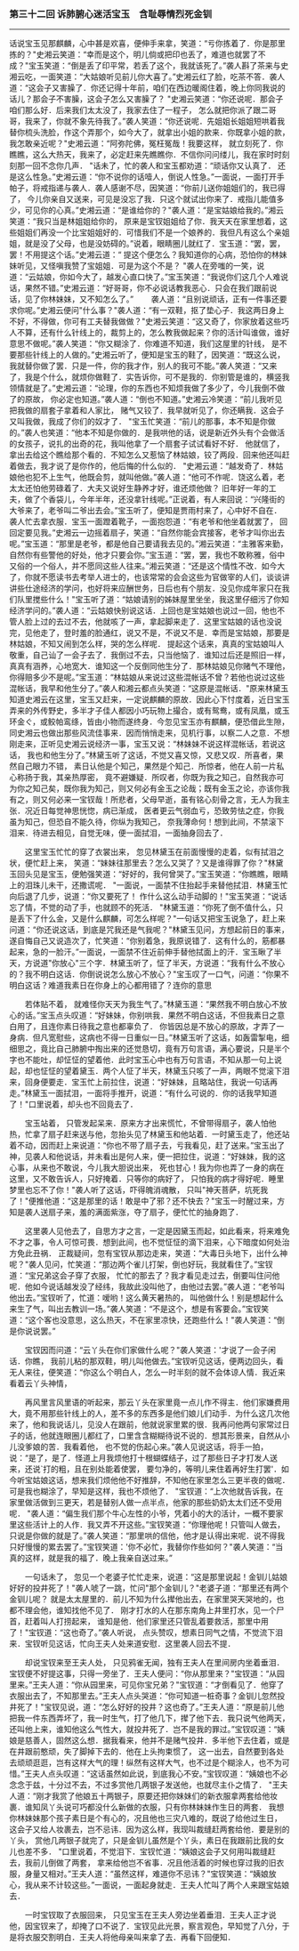 ### 第三十二回 诉肺腑心迷活宝玉　含耻辱情烈死金钏
----
    




话说宝玉见那麒麟，心中甚是欢喜，便伸手来拿，笑道：“亏你拣着了．你是那里拣的？"史湘云笑道：“幸而是这个，明儿倘或把印也丢了，难道也就罢了不成？"宝玉笑道：“倒是丢了印平常，若丢了这个，我就该死了。”袭人斟了茶来与史湘云吃，一面笑道：“大姑娘听见前儿你大喜了。”史湘云红了脸，吃茶不答．袭人道：“这会子又害臊了．你还记得十年前，咱们在西边暖阁住着，晚上你同我说的话儿？那会子不害臊，这会子怎么又害臊了？    "史湘云笑道：“你还说呢．那会子咱们那么好．后来我们太太没了，我家去住了一程子，    怎么就把你派了跟二哥哥，我来了，你就不象先待我了。”袭人笑道：“你还说呢．先姐姐长姐姐短哄着我替你梳头洗脸，作这个弄那个，如今大了，就拿出小姐的款来．你既拿小姐的款，我怎敢亲近呢？"史湘云道：“阿弥陀佛，冤枉冤哉！我要这样，    就立刻死了．你瞧瞧，这么大热天，我来了，必定赶来先瞧瞧你．不信你问问缕儿，我在家时时刻刻那一回不念你几声．    "话未了，忙的袭人和宝玉都劝道：“顽话你又认真了．    还是这么性急。”史湘云道：“你不说你的话噎人，倒说人性急。”一面说，一面打开手帕子，将戒指递与袭人．袭人感谢不尽，因笑道：“你前儿送你姐姐们的，我已得了，    今儿你亲自又送来，可见是没忘了我．只这个就试出你来了．戒指儿能值多少，可见你的心真。”史湘云道：“是谁给你的？"袭人道：“是宝姑娘给我的。”湘云笑道：“我只当是林姐姐给你的，    原来是宝钗姐姐给了你．我天天在家里想着，这些姐姐们再没一个比宝姐姐好的．可惜我们不是一个娘养的．我但凡有这么个亲姐姐，就是没了父母，也是没妨碍的。”说着，眼睛圈儿就红了．宝玉道：“罢，罢，罢！不用提这个话。”史湘云道：“    提这个便怎么？我知道你的心病，恐怕你的林妹妹听见，又怪嗔我赞了宝姐姐．可是为这个不是？    "袭人在旁嗤的一笑，说道：“云姑娘，你如今大了，越发心直口快了。”宝玉笑道：“我说你们这几个人难说话，果然不错。”史湘云道：“好哥哥，你不必说话教我恶心．只会在我们跟前说话，见了你林妹妹，又不知怎么了。”
　　袭人道：“且别说顽话，正有一件事还要求你呢。”史湘云便问"什么事？"袭人道：“有一双鞋，抠了垫心子．我这两日身上不好，不得做，你可有工夫替我做做？"史湘云笑道：“这又奇了，你家放着这些巧人不算，还有什么针线上的，裁剪上的，怎么教我做起来？你的活计叫谁做，谁好意思不做呢。”袭人笑道：“你又糊涂了．你难道不知道，我们这屋里的针线，    是不要那些针线上的人做的。”史湘云听了，便知是宝玉的鞋了，因笑道：“既这么说，我就替你做了罢．只是一件，你的我才作，别人的我可不能。”袭人笑道：“又来了，我是个什么，就烦你做鞋了．实告诉你，可不是我的．你别管是谁的，横竖我领情就是了。”史湘云道：“论理，你的东西也不知烦我做了多少了，今儿我倒不做了的原故，    你必定也知道。”袭人道：“倒也不知道。”史湘云冷笑道：“前儿我听见把我做的扇套子拿着和人家比，    赌气又铰了．我早就听见了，你还瞒我．这会子又叫我做，我成了你们的奴才了．    "宝玉忙笑道：“前儿的那事，本不知是你做的。”袭人也笑道：“他本不知是你做的．是我哄他的话，说是新近外头有个会做活的女孩子，说扎的出奇的花，我叫他拿了一个扇套子试试看好不好．    他就信了，拿出去给这个瞧给那个看的．不知怎么又惹恼了林姑娘，铰了两段．回来他还叫赶着做去，我才说了是你作的，他后悔的什么似的．    "史湘云道：“越发奇了．林姑娘他也犯不上生气，他既会剪，就叫他做。”袭人道：“他可不作呢．饶这么着，老太太还怕他劳碌着了．大夫又说好生静养才好，谁还烦他做？    旧年好一年的工夫，做了个香袋儿，今年半年，还没拿针线呢。”正说着，有人来回说：“兴隆街的大爷来了，老爷叫二爷出去会。”宝玉听了，便知是贾雨村来了，心中好不自在．    袭人忙去拿衣服．宝玉一面蹬着靴子，一面抱怨道：“有老爷和他坐着就罢了，    回回定要见我。”史湘云一边摇着扇子，笑道：“自然你能会宾接客，老爷才叫你出去呢。”宝玉道：“那里是老爷，都是他自己要请我去见的。”湘云笑道：“主雅客来勤，自然你有些警他的好处，他才只要会你。”宝玉道：“罢，罢，我也不敢称雅，俗中又俗的一个俗人，并不愿同这些人往来。”湘云笑道：“还是这个情性不改．如今大了，你就不愿读书去考举人进士的，也该常常的会会这些为官做宰的人们，谈谈讲讲些仕途经济的学问，也好将来应酬世务，日后也有个朋友．没见你成年家只在我们队里搅些什么！"宝玉听了道：“姑娘请别的姊妹屋里坐坐，我这里仔细污了你知经济学问的。”袭人道：“云姑娘快别说这话．上回也是宝姑娘也说过一回，他也不管人脸上过的去过不去，他就咳了一声，拿起脚来走了．这里宝姑娘的话也没说完，见他走了，登时羞的脸通红，说又不是，不说又不是．幸而是宝姑娘，那要是林姑娘，不知又闹到怎么样，哭的怎么样呢．    提起这个话来，真真的宝姑娘叫人敬重，自己讪了一会子去了．我倒过不去，只当他恼了．谁知过后还是照旧一样，真真有涵养，心地宽大．谁知这一个反倒同他生分了．那林姑娘见你赌气不理他，你得赔多少不是呢。”宝玉道：“林姑娘从来说过这些混帐话不曾？若他也说过这些混帐话，我早和他生分了。”袭人和湘云都点头笑道：“这原是混帐话．"原来林黛玉知道史湘云在这里，宝玉又赶来，一定说麒麟的原故．因此心下忖度着，近日宝玉弄来的外传野史，多半才子佳人都因小巧玩物上撮合，或有鸳鸯，或有凤凰，或玉环金ぐ，或鲛帕鸾绦，皆由小物而遂终身．今忽见宝玉亦有麒麟，便恐借此生隙，同史湘云也做出那些风流佳事来．因而悄悄走来，见机行事，以察二人之意．不想刚走来，正听见史湘云说经济一事，宝玉又说：“林妹妹不说这样混帐话，若说这话，    我也和他生分了。”林黛玉听了这话，不觉又喜又惊，又悲又叹．所喜者，果然自己眼力不错，    素日认他是个知己，果然是个知己．所惊者，他在人前一片私心称扬于我，其亲热厚密，    竟不避嫌疑．所叹者，你既为我之知己，自然我亦可为你之知己矣，既你我为知己，则又何必有金玉之论哉；既有金玉之论，亦该你我有之，则又何必来一宝钗哉！所悲者，父母早逝，虽有铭心刻骨之言，无人为我主张．况近日每觉神思恍惚，病已渐成，    医者更云气弱血亏，恐致劳怯之症，你我虽为知己，但恐自不能久待，你纵为我知己，    奈我薄命何！想到此间，不禁滚下泪来．待进去相见，自觉无味，便一面拭泪，一面抽身回去了．

　　这里宝玉忙忙的穿了衣裳出来，    忽见林黛玉在前面慢慢的走着，似有拭泪之状，便忙赶上来，    笑道：“妹妹往那里去？怎么又哭了？又是谁得罪了你？"林黛玉回头见是宝玉，便勉强笑道：“好好的，我何曾哭了。”宝玉笑道：“你瞧瞧，眼睛上的泪珠儿未干，还撒谎呢．    "一面说，一面禁不住抬起手来替他拭泪．林黛玉忙向后退了几步，说道：“你又要死了！    作什么这么动手动脚的！"宝玉笑道：“说话忘了情，不觉的动了手，也就顾不的死活．    "林黛玉道：“你死了倒不值什么，只是丢下了什么金，又是什么麒麟，可怎么样呢？"一句话又把宝玉说急了，赶上来问道：“你还说这话，到底是咒我还是气我呢？"林黛玉见问，方想起前日的事来，遂自悔自己又说造次了，忙笑道：“你别着急，我原说错了．这有什么的，筋都暴起来，急的一脸汗。”一面说，一面禁不住近前伸手替他拭面上的汗．宝玉瞅了半天，方说道"你放心"三个字．林黛玉听了，怔了半天，方说道：“我有什么不放心的？我不明白这话．你倒说说怎么放心不放心？"宝玉叹了一口气，问道：“你果不明白这话？难道我素日在你身上的心都用错了？连你的意思

　　若体贴不着，    就难怪你天天为我生气了。”林黛玉道：“果然我不明白放心不放心的话。”宝玉点头叹道：“好妹妹，你别哄我．果然不明白这话，不但我素日之意白用了，且连你素日待我之意也都辜负了．    你皆因总是不放心的原故，才弄了一身病．但凡宽慰些，这病也不得一日重似一日。”林黛玉听了这话，如轰雷掣电，细细思之，竟比自己肺腑中掏出来的还觉恳切，竟有万句言语，满心要说，只是半个字也不能吐，却怔怔的望着他．此时宝玉心中也有万句言语，不知从那一句上说起，却也怔怔的望着黛玉．两个人怔了半天，林黛玉只咳了一声，两眼不觉滚下泪来，回身便要走．宝玉忙上前拉住，说道：“好妹妹，且略站住，我说一句话再走。”林黛玉一面拭泪，一面将手推开，说道：“有什么可说的．你的话我早知道了！"口里说着，却头也不回竟去了．

　　宝玉站着，    只管发起呆来．原来方才出来慌忙，不曾带得扇子，袭人怕他热，忙拿了扇子赶来送与他，忽抬头见了林黛玉和他站着．一时黛玉走了，他还站着不动，因而赶上来说道：“你也不带了扇子去，亏我看见，赶了送来。”宝玉出了神，见袭人和他说话，并未看出是何人来，便一把拉住，说道：“好妹妹，我的这心事，从来也不敢说，今儿我大胆说出来，    死也甘心！我为你也弄了一身的病在这里，又不敢告诉人，只好掩着．只等你的病好了，    只怕我的病才得好呢．睡里梦里也忘不了你！"袭人听了这话，吓得魄消魂散，    只叫"神天菩萨，坑死我了！"便推他道：“这是那里的话！敢是中了邪？还不快去？"宝玉一时醒过来，方知是袭人送扇子来，羞的满面紫涨，夺了扇子，便忙忙的抽身跑了．

　　这里袭人见他去了，自思方才之言，一定是因黛玉而起，如此看来，将来难免不才之事，令人可惊可畏．想到此间，也不觉怔怔的滴下泪来，心下暗度如何处治方免此丑祸．    正裁疑间，忽有宝钗从那边走来，笑道：“大毒日头地下，出什么神呢？"袭人见问，忙笑道：“那边两个雀儿打架，倒也好玩，我就看住了。”宝钗道：“宝兄弟这会子穿了衣服，    忙忙的那去了？我才看见走过去，倒要叫住问他呢．他如今说话越发没了经纬，我故此没叫他了，由他过去罢。”袭人道：“老爷叫他出去。”宝钗听了，忙道：嗳哟！这么黄天暑热的，    叫他做什么！别是想起什么来生了气，叫出去教训一场。”袭人笑道：“不是这个，想是有客要会。”宝钗笑道：“这个客也没意思，这么热天，不在家里凉快，还跑些什么！"袭人笑道：“倒是你说说罢。”

　　宝钗因而问道：“云丫头在你们家做什么呢？"袭人笑道：'才说了一会子闲话．你瞧，    我前儿粘的那双鞋，明儿叫他做去。”宝钗听见这话，便两边回头，看无人来往，便笑道：“你这么个明白人，怎么一时半刻的就不会体谅人情．我近来看着云丫头神情，

　　再风里言风里语的听起来，那云丫头在家里竟一点儿作不得主．他们家嫌费用大，竟不用那些针线上的人，差不多的东西多是他们娘儿们动手．为什么这几次他来了，他和我说话儿，见没人在跟前，他就说家里累的很．我再问他两句家常过日子的话，他就连眼圈儿都红了，口里含含糊糊待说不说的．想其形景来，自然从小儿没爹娘的苦．我看着他，    也不觉的伤起心来。”袭人见说这话，将手一拍，说：“是了，是了．怪道上月我烦他打十根蝴蝶结子，过了那些日子才打发人送来，还说`打的粗，且在别处能着使罢，    要匀净的，等明儿来住着再好生打罢'．如今听宝姑娘这话，想来我们烦他他不好推辞，不知他在家里怎么三更半夜的做呢．可是我也糊涂了，早知是这样，我也不烦他了．    "宝钗道：“上次他就告诉我，在家里做活做到三更天，若是替别人做一点半点，他家的那些奶奶太太们还不受用呢．    "袭人道：“偏生我们那个牛心左性的小爷，凭着小的大的活计，一概不要家里这些活计上的人作．我又弄不开这些。”宝钗笑道：“你理他呢！只管叫人做去，只说是你做的就是了。”袭人笑道：“那里哄的信他，他才是认得出来呢．说不得我只好慢慢的累去罢了。”宝钗笑道：'你不必忙，我替你作些如何？"袭人笑道：“当真的这样，就是我的福了．晚上我亲自送过来。”

　　一句话未了，    忽见一个老婆子忙忙走来，说道：“这是那里说起！金钏儿姑娘好好的投井死了！"袭人唬了一跳，忙问"那个金钏儿？"老婆子道：“那里还有两个金钏儿呢？    就是太太屋里的．前儿不知为什么撵他出去，在家里哭天哭地的，也都不理会他，谁知找他不见了．    刚才打水的人在那东南角上井里打水，见一个尸首，赶着叫人打捞起来，    谁知是他．他们家里还只管乱着要救活，那里中用了！"宝钗道：“这也奇了。”袭人听说，    点头赞叹，想素日同气之情，不觉流下泪来．宝钗听见这话，忙向王夫人处来道安慰．这里袭人回去不提．

　　却说宝钗来至王夫人处，    只见鸦雀无闻，独有王夫人在里间房内坐着垂泪．宝钗便不好提这事，只得一旁坐了．王夫人便问：“你从那里来？"宝钗道：“从园里来。”王夫人道：“你从园里来，可见你宝兄弟？"宝钗道：“才倒看见了．他穿了衣服出去了，不知那里去。”王夫人点头哭道：“你可知道一桩奇事？金钏儿忽然投井死了！"宝钗见说，道：“怎么好好的投井？这也奇了。”王夫人道：“原是前儿他把我一件东西弄坏了，我一时生气，打了他几下，撵了他下去．我只说气他两天，还叫他上来，谁知他这么气性大，就投井死了．岂不是我的罪过。”宝钗叹道：“姨娘是慈善人，固然这么想．据我看来，他并不是赌气投井．多半他下去住着，或是在井跟前憨顽，失了脚掉下去的．他在上头拘束惯了，    这一出去，自然要到各处去顽顽逛逛，岂有这样大气的理！纵然有这样大气，也不过是个糊涂人，也不为可惜。”王夫人点头叹道：“这话虽然如此说，到底我心不安。”宝钗叹道：“姨娘也不必念念于兹，十分过不去，不过多赏他几两银子发送他，也就尽主仆之情了．    "王夫人道：“刚才我赏了他娘五十两银子，原要还把你妹妹们的新衣服拿两套给他妆裹．谁知凤丫头说可巧都没什么新做的衣服，只有你林妹妹作生日的两套．    我想你林妹妹那个孩子素日是个有心的，况且他也三灾八难的，既说了给他过生日，    这会子又给人妆裹去，岂不忌讳．因为这么样，我现叫裁缝赶两套给他．要是别的丫头，    赏他几两银子就完了，只是金钏儿虽然是个丫头，素日在我跟前比我的女儿也差不多．    "口里说着，不觉泪下．宝钗忙道：“姨娘这会子又何用叫裁缝赶去，我前儿倒做了两套，    拿来给他岂不省事．况且他活着的时候也穿过我的旧衣服，身量又相对。”王夫人道：“虽然这样，难道你不忌讳？"宝钗笑道：“姨娘放心，我从来不计较这些。”一面说，一面起身就走．王夫人忙叫了两个人来跟宝姑娘去．

　　一时宝钗取了衣服回来，    只见宝玉在王夫人旁边坐着垂泪．王夫人正才说他，因宝钗来了，却掩了口不说了．宝钗见此光景，察言观色，早知觉了八分，于是将衣服交割明白．王夫人将他母亲叫来拿了去．再看下回便知．